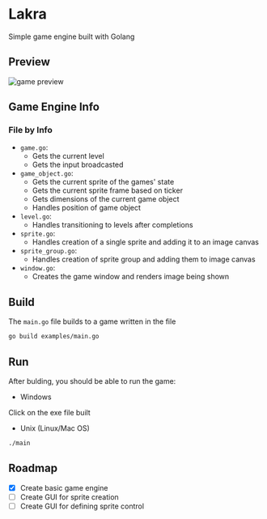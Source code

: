 # Lakra
Simple game engine built with Golang

## Preview

![game preview]('./preview.png')

## Game Engine Info

### File by Info

* `game.go`:
	* Gets the current level
	* Gets the input broadcasted
* `game_object.go`:
	* Gets the current sprite of the games' state
	* Gets the current sprite frame based on ticker
	* Gets dimensions of the current game object
	* Handles position of game object
* `level.go`:
	* Handles transitioning to levels after completions
* `sprite.go`:
	* Handles creation of a single sprite and adding it to an image canvas
* `sprite_group.go`:
	* Handles creation of sprite group and adding them to image canvas
* `window.go`:
	* Creates the game window and renders image being shown

## Build

The `main.go` file builds to a game written in the file

```bash
go build examples/main.go
```

## Run

After bulding, you should be able to run the game:
* Windows

Click on the exe file built

* Unix (Linux/Mac OS)

```bash
./main
```

## Roadmap

* [x] Create basic game engine
* [ ] Create GUI for sprite creation
* [ ] Create GUI for defining sprite control
